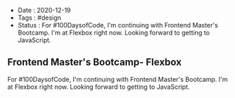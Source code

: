 - Date : 2020-12-19
- Tags : #design
- Status : For #100DaysofCode, I'm continuing with Frontend Master's Bootcamp. I'm at Flexbox right now. Looking forward to getting to JavaScript.

## Frontend Master's Bootcamp- Flexbox

For #100DaysofCode, I'm continuing with Frontend Master's Bootcamp. I'm at Flexbox right now. Looking forward to getting to JavaScript.
